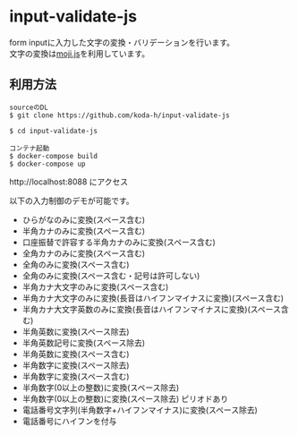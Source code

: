 # input-validate-js

form inputに入力した文字の変換・バリデーションを行います。<br>
文字の変換は<a href="https://github.com/niwaringo/moji" target="_blink">moji.js</a>を利用しています。

## 利用方法

```
sourceのDL
$ git clone https://github.com/koda-h/input-validate-js

$ cd input-validate-js

コンテナ起動
$ docker-compose build
$ docker-compose up 

```

http://localhost:8088 にアクセス

以下の入力制御のデモが可能です。
- ひらがなのみに変換(スペース含む)
- 半角カナのみに変換(スペース含む)
- 口座振替で許容する半角カナのみに変換(スペース含む)
- 全角カナのみに変換(スペース含む)
- 全角のみに変換(スペース含む)
- 全角のみに変換(スペース含む・記号は許可しない)
- 半角カナ大文字のみに変換(スペース含む)
- 半角カナ大文字のみに変換(長音はハイフンマイナスに変換)(スペース含む)
- 半角カナ大文字英数のみに変換(長音はハイフンマイナスに変換)(スペース含む)
- 半角英数に変換(スペース除去)
- 半角英数記号に変換(スペース除去)
- 半角英数に変換(スペース含む)
- 半角数字に変換(スペース除去)
- 半角数字に変換(スペース含む)
- 半角数字(0以上の整数)に変換(スペース除去)
- 半角数字(0以上の整数)に変換(スペース除去) ピリオドあり
- 電話番号文字列(半角数字+ハイフンマイナス)に変換(スペース除去)
- 電話番号にハイフンを付与
